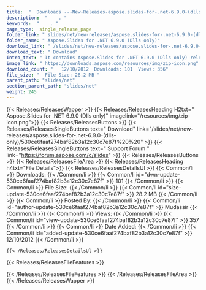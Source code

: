 ```yaml
---
title:  "  Downloads ---New-Releases-aspose.slides-for-.net-6.9.0-(dlls-only) . " 
description:  "    . " 
keywords:  "    . " 
page_type:  single_release_page
folder_link: " slides/net/new-releases/aspose.slides-for-.net-6.9.0-(dlls-only)/"
folder_name: " Aspose.Slides for .NET 6.9.0 (Dlls only)"
download_link: " /slides/net/new-releases/aspose.slides-for-.net-6.9.0-(dlls-only)/530ce6faaf274baf82b3a12c30c7e87f"
download_text: " Download"
Intro_text: " It contains Aspose.Slides for .NET 6.9.0 (Dlls only) release."
image_link: " https://downloads.aspose.com/resources/img/zip-icon.png"
download_count: "   12/10/2012  Downloads: 101  Views: 356"
file_size: "  File Size: 28.2 MB "
parent_path: "slides/net"
section_parent_path: "slides/net"
weight: 245 
---
```


{{< Releases/ReleasesWapper >}}
  {{< Releases/ReleasesHeading H2txt=" Aspose.Slides for .NET 6.9.0 (Dlls only)" imagelink="/resources/img/zip-icon.png">}}
  {{< Releases/ReleasesButtons >}}
    {{< Releases/ReleasesSingleButtons text=" Download" link="/slides/net/new-releases/aspose.slides-for-.net-6.9.0-(dlls-only)/530ce6faaf274baf82b3a12c30c7e87f%20%20" >}}
    {{< Releases/ReleasesSingleButtons text=" Support Forum " link="https://forum.aspose.com/c/slides" >}}
  {{< Releases/ReleasesButtons >}}
  {{< Releases/ReleasesFileArea >}}
    {{< Releases/ReleasesHeading h4txt="File Details">}}
    {{< Releases/ReleasesDetailsUl >}}
            {{< Common/li  >}} Downloads: {{< /Common/li >}} 
      {{< Common/li id="dwn-update-530ce6faaf274baf82b3a12c30c7e87f" >}} 101 {{< /Common/li >}} 
      {{< Common/li  >}} File Size: {{< /Common/li >}} 
      {{< Common/li id="size-update-530ce6faaf274baf82b3a12c30c7e87f" >}} 28.2 MB {{< /Common/li >}} 
      {{< Common/li  >}} Posted By: {{< /Common/li >}} 
      {{< Common/li id="author-update-530ce6faaf274baf82b3a12c30c7e87f" >}} Mudassir {{< /Common/li >}} 
      {{< Common/li  >}} Views: {{< /Common/li >}} 
      {{< Common/li id="view-update-530ce6faaf274baf82b3a12c30c7e87f" >}} 357 {{< /Common/li >}} 
      {{< Common/li  >}} Date Added: {{< /Common/li >}} 
      {{< Common/li id="added-update-530ce6faaf274baf82b3a12c30c7e87f" >}} 12/10/2012 {{< /Common/li >}} 

    {{< /Releases/ReleasesDetailsUl >}}

  {{< Releases/ReleasesFileFeatures >}}
      
  {{< /Releases/ReleasesFileFeatures >}}
 {{< /Releases/ReleasesFileArea >}}
{{< /Releases/ReleasesWapper >}}


